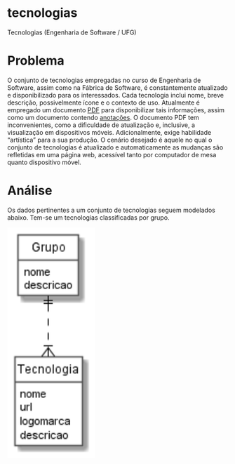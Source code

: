 # tecnologias

Tecnologias (Engenharia de Software / UFG)

# Problema

O conjunto de tecnologias empregadas no curso de Engenharia de Software, assim como na Fábrica de Software, é constantemente atualizado e disponibilizado para os interessados. Cada tecnologia inclui nome, breve descrição, possivelmente ícone e o contexto de uso. Atualmente é empregado um documento [PDF](https://ww2.inf.ufg.br/~fabio/terreno-ferramentas.pdf) para disponibilizar tais informações, assim como um documento contendo [anotações](https://docs.google.com/document/d/1kiniQskETRJu6T3-n5gAvYfKyh11xKVsJ8FkqNSGW6g/edit#heading=h.uwtpzkmp9874). O documento PDF tem inconvenientes, como a dificuldade de atualização e, inclusive, a visualização em dispositivos móveis. Adicionalmente, exige habilidade “artística” para a sua produção. O cenário desejado é aquele no qual o conjunto de tecnologias é atualizado e automaticamente as mudanças são refletidas em uma página web, acessível tanto por computador de mesa quanto dispositivo móvel.

# Análise

Os dados pertinentes a um conjunto de tecnologias seguem modelados abaixo. Tem-se um
tecnologias classificadas por grupo.

<img src="https://github.com/kyriosdata/tecnologias/blob/main/imagens/modelo.png" width="200px">
